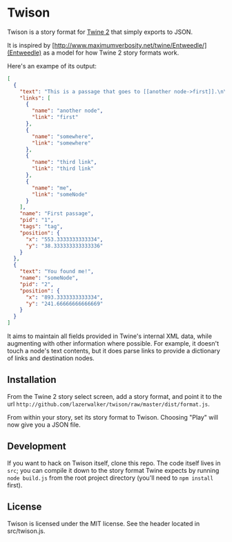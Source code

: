 # Twison

Twison is a story format for [Twine 2](http://twinery.org/2) that simply exports to JSON.

It is inspired by [http://www.maximumverbosity.net/twine/Entweedle/](Entweedle) as a model for how Twine 2 story formats work.

Here's an exampe of its output:

```json
[
  {
    "text": "This is a passage that goes to [[another node->first]].\n\nTHis one goes to to [[somewhere else]]?\n\nHere's a [[third link]]\n\nClick [[me->someNode]]",
    "links": [
      {
        "name": "another node",
        "link": "first"
      },
      {
        "name": "somewhere",
        "link": "somewhere"
      },
      {
        "name": "third link",
        "link": "third link"
      },
      {
        "name": "me",
        "link": "someNode"
      }
    ],
    "name": "First passage",
    "pid": "1",
    "tags": "tag",
    "position": {
      "x": "553.3333333333334",
      "y": "38.333333333333336"
    }
  },
  {
    "text": "You found me!",
    "name": "someNode",
    "pid": "2",
    "position": {
      "x": "893.3333333333334",
      "y": "241.66666666666669"
    }
  }
]
```

It aims to maintain all fields provided in Twine's internal XML data, while augmenting with other information where possible. For example, it doesn't touch a node's text contents, but it does parse links to provide a dictionary of links and destination nodes.


## Installation

From the Twine 2 story select screen, add a story format, and point it to the url `http://github.com/lazerwalker/twison/raw/master/dist/format.js`.

From within your story, set its story format to Twison. Choosing "Play" will now give you a JSON file.


## Development

If you want to hack on Twison itself, clone this repo. The code itself lives in `src`; you can compile it down to the story format Twine expects by running `node build.js` from the root project directory (you'll need to `npm install` first).


## License

Twison is licensed under the MIT license. See the header located in src/twison.js.